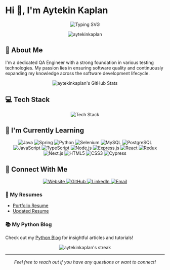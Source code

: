 # Hi 👋, I'm Aytekin Kaplan

<div align="center">
  <img src="https://readme-typing-svg.herokuapp.com?font=Fira+Code&size=22&pause=1000&color=39FF14&center=true&vCenter=true&width=435&lines=Quality+Assurance+Engineer;Software+Developer;Continuous+Learner" alt="Typing SVG" />
</div>

<p align="center">
  <img src="https://komarev.com/ghpvc/?username=aytekinkaplan&label=Profile%20views&color=0e75b6&style=flat" alt="aytekinkaplan" />
</p>

## 🚀 About Me

I'm a dedicated QA Engineer with a strong foundation in various testing technologies. My passion lies in ensuring software quality and continuously expanding my knowledge across the software development lifecycle.

<div align="center">
  <img src="https://github-readme-stats.vercel.app/api?username=aytekinkaplan&theme=radical&show_icons=true&hide_border=true&count_private=true" alt="aytekinkaplan's GitHub Stats" />
</div>

## 💻 Tech Stack

<div align="center">
  <img src="https://skillicons.dev/icons?i=java,spring,python,typescript,javascript,selenium,maven,mongodb,mysql,nodejs,aws,docker,git,github,jenkins,vscode" alt="Tech Stack" />
</div>

## 🌱 I'm Currently Learning

<p align="center">
  <img src="https://img.shields.io/badge/Java-ED8B00?style=for-the-badge&logo=java&logoColor=white" alt="Java" />
  <img src="https://img.shields.io/badge/Spring-6DB33F?style=for-the-badge&logo=spring&logoColor=white" alt="Spring" />
  <img src="https://img.shields.io/badge/Python-3776AB?style=for-the-badge&logo=python&logoColor=white" alt="Python" />
  <img src="https://img.shields.io/badge/Selenium-43B02A?style=for-the-badge&logo=Selenium&logoColor=white" alt="Selenium" />
  <img src="https://img.shields.io/badge/MySQL-00000F?style=for-the-badge&logo=mysql&logoColor=white" alt="MySQL" />
  <img src="https://img.shields.io/badge/PostgreSQL-316192?style=for-the-badge&logo=postgresql&logoColor=white" alt="PostgreSQL" />
  <img src="https://img.shields.io/badge/JavaScript-F7DF1E?style=for-the-badge&logo=javascript&logoColor=black" alt="JavaScript" />
  <img src="https://img.shields.io/badge/TypeScript-007ACC?style=for-the-badge&logo=typescript&logoColor=white" alt="TypeScript" />
  <img src="https://img.shields.io/badge/Node.js-43853D?style=for-the-badge&logo=node.js&logoColor=white" alt="Node.js" />
  <img src="https://img.shields.io/badge/Express.js-404D59?style=for-the-badge" alt="Express.js" />
  <img src="https://img.shields.io/badge/React-20232A?style=for-the-badge&logo=react&logoColor=61DAFB" alt="React" />
  <img src="https://img.shields.io/badge/Redux-593D88?style=for-the-badge&logo=redux&logoColor=white" alt="Redux" />
  <img src="https://img.shields.io/badge/Next.js-000000?style=for-the-badge&logo=next.js&logoColor=white" alt="Next.js" />
  <img src="https://img.shields.io/badge/HTML5-E34F26?style=for-the-badge&logo=html5&logoColor=white" alt="HTML5" />
  <img src="https://img.shields.io/badge/CSS3-1572B6?style=for-the-badge&logo=css3&logoColor=white" alt="CSS3" />
  <img src="https://img.shields.io/badge/Cypress-17202C?style=for-the-badge&logo=cypress&logoColor=white" alt="Cypress" />
</p>

## 🤝 Connect With Me

<p align="center">
  <a href="https://aytekinkaplan.github.io/resume/" target="_blank">
    <img src="https://img.shields.io/badge/Website-Portfolio-brightgreen?style=for-the-badge&logo=google-chrome&logoColor=white" alt="Website" />
  </a>
  <a href="https://github.com/aytekinkaplan" target="_blank">
    <img src="https://img.shields.io/badge/GitHub-100000?style=for-the-badge&logo=github&logoColor=white" alt="GitHub" />
  </a>
  <a href="https://www.linkedin.com/in/aytekinkaplan/" target="_blank">
    <img src="https://img.shields.io/badge/LinkedIn-0077B5?style=for-the-badge&logo=linkedin&logoColor=white" alt="LinkedIn" />
  </a>
  <a href="mailto:ytknkpln@gmail.com">
    <img src="https://img.shields.io/badge/Email-D14836?style=for-the-badge&logo=gmail&logoColor=white" alt="Email" />
  </a>
</p>

### 📄 My Resumes

- [Portfolio Resume](https://aytekinkaplan.github.io/my-portfolio/index.html)
- [Updated Resume](https://aytekinkaplan.github.io/my-resume/index.html)

### 📚 My Python Blog

Check out my [Python Blog](https://aytekinkaplan.github.io/python-blog/) for insightful articles and tutorials!

<div align="center">
  <img src="https://github-readme-streak-stats.herokuapp.com/?user=aytekinkaplan&theme=radical" alt="aytekinkaplan's streak" />
</div>

---

<p align="center">
  <i>Feel free to reach out if you have any questions or want to connect!</i>
</p>
